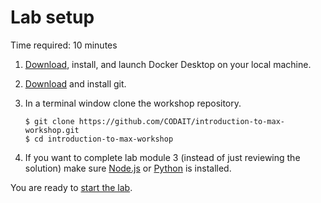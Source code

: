 # Lab setup

Time required: 10 minutes

1. [Download](https://www.docker.com/products/docker-desktop), install, and launch Docker Desktop on your local machine.
2. [Download](https://git-scm.com/downloads) and install git.
3. In a terminal window clone the workshop repository.

   ```
   $ git clone https://github.com/CODAIT/introduction-to-max-workshop.git
   $ cd introduction-to-max-workshop
   ```
  
4. If you want to complete lab module 3 (instead of just reviewing the solution) make sure [Node.js](https://nodejs.org/en/) or [Python](https://www.python.org/) is installed.

You are ready to [start the lab](/modules/module1).

